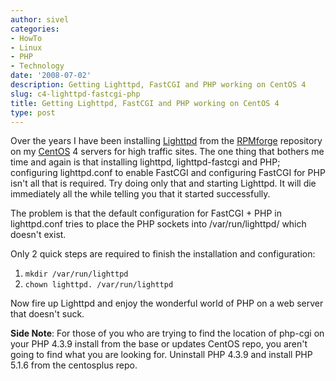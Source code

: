 ```yaml
---
author: sivel
categories:
- HowTo
- Linux
- PHP
- Technology
date: '2008-07-02'
description: Getting Lighttpd, FastCGI and PHP working on CentOS 4
slug: c4-lighttpd-fastcgi-php
title: Getting Lighttpd, FastCGI and PHP working on CentOS 4
type: post
---
```


Over the years I have been installing [Lighttpd][1] from the [RPMforge][2] repository on my [CentOS][3] 4 servers for high traffic sites. The one thing that bothers me time and again is that installing lighttpd, lighttpd-fastcgi and PHP; configuring lighttpd.conf to enable FastCGI and configuring FastCGI for PHP isn't all that is required. Try doing only that and starting Lighttpd. It will die immediately all the while telling you that it started successfully.

The problem is that the default configuration for FastCGI + PHP in lighttpd.conf tries to place the PHP sockets into /var/run/lighttpd/ which doesn't exist.

Only 2 quick steps are required to finish the installation and configuration:

1.  `mkdir /var/run/lighttpd`
2.  `chown lighttpd. /var/run/lighttpd`

Now fire up Lighttpd and enjoy the wonderful world of PHP on a web server that doesn't suck.

**Side Note**: For those of you who are trying to find the location of php-cgi on your PHP 4.3.9 install from the base or updates CentOS repo, you aren't going to find what you are looking for. Uninstall PHP 4.3.9 and install PHP 5.1.6 from the centosplus repo.

 [1]: http://www.lighttpd.net/
 [2]: https://rpmrepo.org/RPMforge
 [3]: http://www.centos.org/
